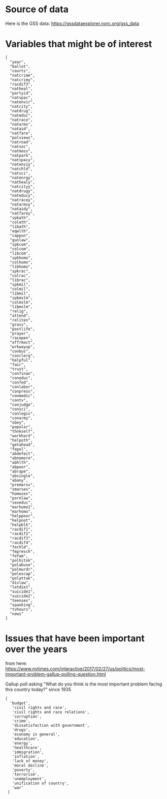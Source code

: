 # Source of data
Here is the GSS data: https://gssdataexplorer.norc.org/gss_data

# Variables that might be of interest

```
[
  "year",
  "ballot",
  "courts",
  "natcrime",
  "natcrimy",
  "racdif3",
  "natheal",
  "partyid",
  "natspac",
  "natenvir",
  "natcity",
  "natdrug",
  "nateduc",
  "natrace",
  "natarms",
  "nataid",
  "natfare",
  "polviews",
  "natroad",
  "natsoc",
  "natmass",
  "natpark",
  "natspacy",
  "natenviy",
  "natchld",
  "natsci",
  "natenrgy",
  "nathealy",
  "natcityy",
  "natdrugy",
  "nateducy",
  "natracey",
  "natarmsy",
  "nataidy",
  "natfarey",
  "spkath",
  "colath",
  "libath",
  "eqwlth",
  "cappun",
  "gunlaw",
  "spkcom",
  "colcom",
  "libcom",
  "spkhomo",
  "colhomo",
  "libhomo",
  "spkrac",
  "colrac",
  "librac",
  "spkmil",
  "colmil",
  "libmil",
  "spkmslm",
  "colmslm",
  "libmslm",
  "relig",
  "attend",
  "reliten",
  "grass",
  "postlife",
  "prayer",
  "racopen",
  "affrmact",
  "wrkwayup",
  "conbus",
  "conclerg",
  "helpful",
  "fair",
  "trust",
  "confinan",
  "coneduc",
  "confed",
  "conlabor",
  "conpress",
  "conmedic",
  "contv",
  "conjudge",
  "consci",
  "conlegis",
  "conarmy",
  "obey",
  "popular",
  "thnkself",
  "workhard",
  "helpoth",
  "getahead",
  "fepol",
  "abdefect",
  "abnomore",
  "abhlth",
  "abpoor",
  "abrape",
  "absingle",
  "abany",
  "premarsx",
  "xmarsex",
  "homosex",
  "pornlaw",
  "sexeduc",
  "marhomo1",
  "marhomo",
  "helppoor",
  "helpnot",
  "helpblk",
  "racdif1",
  "racdif2",
  "racdif3",
  "racdif4",
  "fechld",
  "fepresch",
  "fefam",
  "polhitok",
  "polabuse",
  "polmurdr",
  "polescap",
  "polattak",
  "divlaw",
  "letdie1",
  "suicide1",
  "suicide2",
  "teensex",
  "spanking",
  "tvhours",
  "news"
]
```

# Issues that have been important over the years
from here: https://www.nytimes.com/interactive/2017/02/27/us/politics/most-important-problem-gallup-polling-question.html

Gallup poll asking "What do you think is the most important problem facing this country today?” since 1935


```
[
  'budget',
   'civil rights and race',
   'civil rights and race relations',
   'corruption',
   'crime',
   'dissatisfaction with government',
   'drugs',
   'economy in general',
   'education',
   'energy',
   'healthcare',
   'immigration',
   'inflation',
   'lack of money',
   'moral decline',
   'poverty',
   'terrorism',
   'unemployment',
   'unification of country',
   'war'
 ]
```

